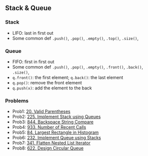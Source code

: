 ## Stack & Queue 

### Stack
- LIFO: last in first out
- Some common def `.push()`, `.pop()`, `.empty()`, `.top()`, `.size()`, 

### Queue
- FIFO: first in first out 
- Some common def `.push()`, `.pop()`, `.empty()`, `.front()`, `.back()`, `.size()`, 
- `q.front()`: the first element; `q.back()`: the last element
- `q.pop()`: remove the front element
- `q.push(x)`: add the element to the back

### Problems
- Prob1: [20. Valid Parentheses](https://leetcode.com/problems/valid-parentheses/description/)
- Prob2: [225. Implement Stack using Queues](https://leetcode.com/problems/implement-stack-using-queues/description/)
- Prob3: [844. Backspace String Compare](https://leetcode.com/problems/backspace-string-compare/description/) 
- Prob4: [933. Number of Recent Calls](https://leetcode.com/problems/number-of-recent-calls/description/)
- Prob5: [84. Largest Rectangle in Histogram](https://leetcode.com/problems/largest-rectangle-in-histogram/description/)
- Prob6: [232. Implement Queue using Stacks](https://leetcode.com/problems/implement-queue-using-stacks/description/)
- Prob7: [341. Flatten Nested List Iterator](https://leetcode.com/problems/flatten-nested-list-iterator/description/)
- Prob8: [622. Design Circular Queue](https://leetcode.com/problems/design-circular-queue/description/)
